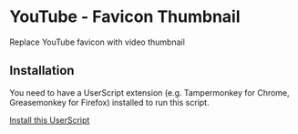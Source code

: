 # YouTube - Favicon Thumbnail

Replace YouTube favicon with video thumbnail

## Installation
You need to have a UserScript extension (e.g. Tampermonkey for Chrome, Greasemonkey for Firefox) installed to run this script.

[Install this UserScript](https://github.com/LenAnderson/YouTube-Favicon-Thumbnail/raw/main/YouTube-Favicon-Thumbnail.user.js)
